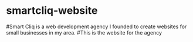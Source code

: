 # smartcliq-website

#Smart Cliq is a web development agency I founded to create websites for small businesses in my area.
#This is the website for the agency
